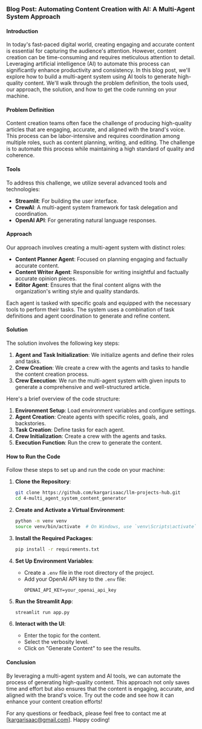 ### Blog Post: Automating Content Creation with AI: A Multi-Agent System Approach

#### Introduction

In today's fast-paced digital world, creating engaging and accurate content is essential for capturing the audience's attention. However, content creation can be time-consuming and requires meticulous attention to detail. Leveraging artificial intelligence (AI) to automate this process can significantly enhance productivity and consistency. In this blog post, we'll explore how to build a multi-agent system using AI tools to generate high-quality content. We'll walk through the problem definition, the tools used, our approach, the solution, and how to get the code running on your machine.

#### Problem Definition

Content creation teams often face the challenge of producing high-quality articles that are engaging, accurate, and aligned with the brand's voice. This process can be labor-intensive and requires coordination among multiple roles, such as content planning, writing, and editing. The challenge is to automate this process while maintaining a high standard of quality and coherence.

#### Tools

To address this challenge, we utilize several advanced tools and technologies:
- **Streamlit**: For building the user interface.
- **CrewAI**: A multi-agent system framework for task delegation and coordination.
- **OpenAI API**: For generating natural language responses.

#### Approach

Our approach involves creating a multi-agent system with distinct roles:
- **Content Planner Agent**: Focused on planning engaging and factually accurate content.
- **Content Writer Agent**: Responsible for writing insightful and factually accurate opinion pieces.
- **Editor Agent**: Ensures that the final content aligns with the organization's writing style and quality standards.

Each agent is tasked with specific goals and equipped with the necessary tools to perform their tasks. The system uses a combination of task definitions and agent coordination to generate and refine content.

#### Solution

The solution involves the following key steps:
1. **Agent and Task Initialization**: We initialize agents and define their roles and tasks.
2. **Crew Creation**: We create a crew with the agents and tasks to handle the content creation process.
3. **Crew Execution**: We run the multi-agent system with given inputs to generate a comprehensive and well-structured article.

Here's a brief overview of the code structure:

1. **Environment Setup**: Load environment variables and configure settings.
2. **Agent Creation**: Create agents with specific roles, goals, and backstories.
3. **Task Creation**: Define tasks for each agent.
4. **Crew Initialization**: Create a crew with the agents and tasks.
5. **Execution Function**: Run the crew to generate the content.

#### How to Run the Code

Follow these steps to set up and run the code on your machine:

1. **Clone the Repository**:
   ```bash
   git clone https://github.com/kargarisaac/llm-projects-hub.git
   cd 4-multi_agent_system_content_generator
   ```

2. **Create and Activate a Virtual Environment**:
   ```bash
   python -m venv venv
   source venv/bin/activate  # On Windows, use `venv\Scripts\activate`
   ```

3. **Install the Required Packages**:
   ```bash
   pip install -r requirements.txt
   ```

4. **Set Up Environment Variables**:
   - Create a `.env` file in the root directory of the project.
   - Add your OpenAI API key to the `.env` file:
     ```
     OPENAI_API_KEY=your_openai_api_key
     ```

5. **Run the Streamlit App**:
   ```bash
   streamlit run app.py
   ```

6. **Interact with the UI**:
   - Enter the topic for the content.
   - Select the verbosity level.
   - Click on "Generate Content" to see the results.

#### Conclusion

By leveraging a multi-agent system and AI tools, we can automate the process of generating high-quality content. This approach not only saves time and effort but also ensures that the content is engaging, accurate, and aligned with the brand's voice. Try out the code and see how it can enhance your content creation efforts!

For any questions or feedback, please feel free to contact me at [kargarisaac@gmail.com]. Happy coding!
